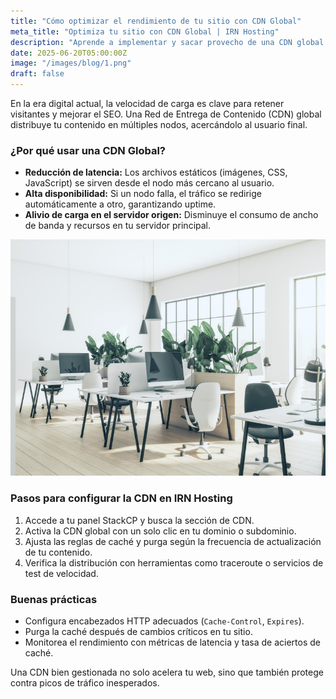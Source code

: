 ```yaml
---
title: "Cómo optimizar el rendimiento de tu sitio con CDN Global"
meta_title: "Optimiza tu sitio con CDN Global | IRN Hosting"
description: "Aprende a implementar y sacar provecho de una CDN global para reducir la latencia y mejorar la experiencia de tus usuarios."
date: 2025-06-20T05:00:00Z
image: "/images/blog/1.png"
draft: false
---
```


En la era digital actual, la velocidad de carga es clave para retener visitantes y mejorar el SEO. Una Red de Entrega de Contenido (CDN) global distribuye tu contenido en múltiples nodos, acercándolo al usuario final.

### ¿Por qué usar una CDN Global?  

- **Reducción de latencia:** Los archivos estáticos (imágenes, CSS, JavaScript) se sirven desde el nodo más cercano al usuario.  
- **Alta disponibilidad:** Si un nodo falla, el tráfico se redirige automáticamente a otro, garantizando uptime.  
- **Alivio de carga en el servidor origen:** Disminuye el consumo de ancho de banda y recursos en tu servidor principal.  

![imagen](/images/blog/1.png)

### Pasos para configurar la CDN en IRN Hosting

1. Accede a tu panel StackCP y busca la sección de CDN.  
2. Activa la CDN global con un solo clic en tu dominio o subdominio.  
3. Ajusta las reglas de caché y purga según la frecuencia de actualización de tu contenido.  
4. Verifica la distribución con herramientas como traceroute o servicios de test de velocidad.  

### Buenas prácticas

- Configura encabezados HTTP adecuados (`Cache-Control`, `Expires`).  
- Purga la caché después de cambios críticos en tu sitio.  
- Monitorea el rendimiento con métricas de latencia y tasa de aciertos de caché.  

Una CDN bien gestionada no solo acelera tu web, sino que también protege contra picos de tráfico inesperados.
